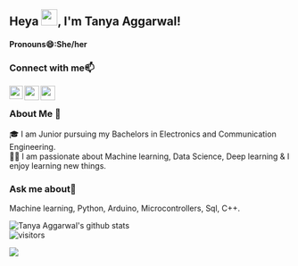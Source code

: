 ## Heya <img src="https://github.com/TheDudeThatCode/TheDudeThatCode/blob/master/Assets/Hi.gif" width="29px">, I'm Tanya Aggarwal!
#### Pronouns😄:She/her  
### Connect with me📫

<a href="https://www.linkedin.com/in/tanya-aggarwal13/">
  <img align="left" width="24px" src="https://cdn.jsdelivr.net/npm/simple-icons@v3/icons/linkedin.svg"  />
</a>
<a href="mailto:sstsagg@gmail.com">
  <img align="left" width="26px" src="https://cdn.jsdelivr.net/npm/simple-icons@v3/icons/gmail.svg" />
</a>
<a href="https://www.hackerrank.com/tanya_1305">
  <img align="left" width="26px" src="https://cdn.jsdelivr.net/npm/simple-icons@v3/icons/hackerrank.svg" />
</a>
<br />

### About Me 🚀
🎓 I am Junior pursuing my Bachelors in Electronics and Communication Engineering. </br>
👨‍💻  I am passionate about Machine learning, Data Science, Deep learning & I enjoy learning new things. </br>

### Ask me about💬  
Machine learning, Python, Arduino, Microcontrollers, Sql, C++.
<br/>



![Tanya Aggarwal's github stats](https://github-readme-stats.vercel.app/api?username=TanyaAggrawal&show_icons=true&hide_border=true)
<br />
![visitors](https://visitor-badge.laobi.icu/badge?page_id=TanyaAggrawal.TanyaAggrawal)

<p><img align="left" src="https://github-readme-stats.vercel.app/api/top-langs/?username=TanyaAggrawal&include_all_commits=true&count_private=true&show_icons=true&hide_border=true, alt="TanyaAggrawal" /></p>


<!--
**TanyaAggrawal/TanyaAggrawal** is a ✨ _special_ ✨ repository because its `README.md` (this file) appears on your GitHub profile.

Here are some ideas to get you started:

- 🔭 I’m currently working on ...
- 🌱 I’m currently learning ...
- 👯 I’m looking to collaborate on ...
- 🤔 I’m looking for help with ...
- 💬 Ask me about ...
- 📫 How to reach me: ...
- 
- ⚡ Fun fact: ...
-->
